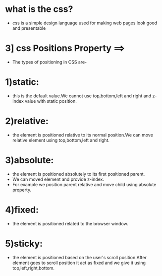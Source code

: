 

 # what is the css?
 - css is a simple design language used for making web pages look good and presentable 




 # 3] css Positions Property  ==>
 - The types of positioning in CSS are-
# 1)static:
-  this is the default value.We cannot use top,bottom,left and right and
z-index value with static position.

# 2)relative: 
- the element is positioned relative to its normal position.We can 
move relative element using top,bottom,left and right.

# 3)absolute: 
- the element is positioned absolutely to its first positioned parent.
- We can moved element and provide z-index. 
- For example we position parent relative and move child using absolute property.

# 4)fixed: 
- the element is positioned related to the browser window.

# 5)sticky: 

- the element is positioned based on the user's scroll position.After
element goes to scroll position it act as fixed and we give it using top,left,right,bottom.